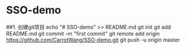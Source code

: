 # SSO-demo

##1. 创建git项目
echo "# SSO-demo" >> README.md
git init
git add README.md
git commit -m "first commit"
git remote add origin https://github.com/CarrotWang/SSO-demo.git
git push -u origin master
